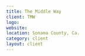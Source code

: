 ```yaml
---
title: The Middle Way
client: TMW
logo: 
website: 
location: Sonama County, Ca.
category: client
layout: client
---
```


